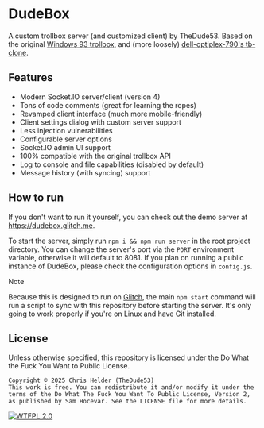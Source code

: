 # DudeBox
A custom trollbox server (and customized client) by TheDude53.
Based on the original [Windows 93 trollbox](https://www.windows93.net/trollbox/), and (more loosely) [dell-optiplex-790's tb-clone](https://github.com/dell-optiplex-790/tb-clone).

## Features
- Modern Socket.IO server/client (version 4)
- Tons of code comments (great for learning the ropes)
- Revamped client interface (much more mobile-friendly)
- Client settings dialog with custom server support
- Less injection vulnerabilities
- Configurable server options
- Socket.IO admin UI support
- 100% compatible with the original trollbox API
- Log to console and file capabilities (disabled by default)
- Message history (with syncing) support

## How to run
If you don't want to run it yourself, you can check out the demo server at https://dudebox.glitch.me.

To start the server, simply run `npm i && npm run server` in the root project directory. You can change the server's port via the `PORT` environment variable, otherwise it will default to 8081. If you plan on running a public instance of DudeBox, please check the configuration options in `config.js`.

> [!NOTE]
> Because this is designed to run on [Glitch](https://glitch.com), the main `npm start` command will run a script to sync with this repository before starting the server. It's only going to work properly if you're on Linux and have Git installed.

## License
Unless otherwise specified, this repository is licensed under the Do What the Fuck You Want to Public License.

```
Copyright © 2025 Chris Helder (TheDude53)
This work is free. You can redistribute it and/or modify it under the
terms of the Do What The Fuck You Want To Public License, Version 2,
as published by Sam Hocevar. See the LICENSE file for more details.
```

[![WTFPL 2.0](http://www.wtfpl.net/wp-content/uploads/2012/12/wtfpl-badge-1.png)](http://www.wtfpl.net/)
